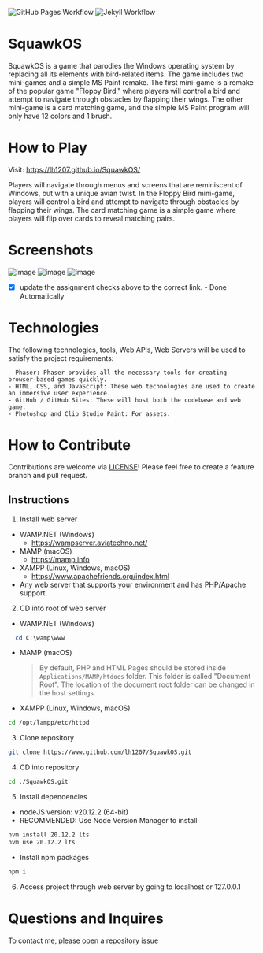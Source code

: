 ![GitHub Pages Workflow](https://github.com/lh1207/SquawkOS/actions/workflows/pages/pages-build-deployment/badge.svg)
![Jekyll Workflow](https://github.com/lh1207/SquawkOS/actions/workflows/jekyll-gh-pages.yml/badge.svg)

# SquawkOS
SquawkOS is a game that parodies the Windows operating system by replacing all its elements with bird-related items. The game includes two mini-games and a simple MS Paint remake. The first mini-game is a remake of the popular game "Floppy Bird," where players will control a bird and attempt to navigate through obstacles by flapping their wings. The other mini-game is a card matching game, and the simple MS Paint program will only have 12 colors and 1 brush.

# How to Play

Visit: https://lh1207.github.io/SquawkOS/

Players will navigate through menus and screens that are reminiscent of Windows, but with a unique avian twist. In the Floppy Bird mini-game, players will control a bird and attempt to navigate through obstacles by flapping their wings. The card matching game is a simple game where players will flip over cards to reveal matching pairs.

# Screenshots
![image](https://github.com/lh1207/SquawkOS/assets/100445409/9ab166c2-21ec-45ca-96cf-b99a599f1e50)
![image](https://github.com/lh1207/SquawkOS/assets/100445409/ac3ec310-abd0-4865-abce-1616609138db)
![image](https://github.com/lh1207/SquawkOS/assets/100445409/5fe3915a-df4f-492d-a243-4630ea9e4175)
- [x] update the assignment checks above to the correct link. - Done Automatically

# Technologies

The following technologies, tools, Web APIs, Web Servers will be used to satisfy the project requirements:

    - Phaser: Phaser provides all the necessary tools for creating browser-based games quickly.
    - HTML, CSS, and JavaScript: These web technologies are used to create an immersive user experience.
    - GitHub / GitHub Sites: These will host both the codebase and web game.
    - Photoshop and Clip Studio Paint: For assets.

# How to Contribute

Contributions are welcome via [LICENSE](https://github.com/lh1207/SquawkOS/blob/main/LICENSE)! Please feel free to create a feature branch and pull request.

## Instructions

1. Install web server
- WAMP.NET (Windows)
    - https://wampserver.aviatechno.net/
- MAMP (macOS)
  - https://mamp.info
- XAMPP (Linux, Windows, macOS)
  - https://www.apachefriends.org/index.html
- Any web server that supports your environment and has PHP/Apache support.

2. CD into root of web server
- WAMP.NET (Windows)
```powershell
  cd C:\wamp\www
``` 
- MAMP (macOS)
  >By default, PHP and HTML Pages should be stored inside ```Applications/MAMP/htdocs``` folder. This folder is called "Document Root". The location of the document root folder can be changed in the host settings.
- XAMPP (Linux, Windows, macOS)
```bash
cd /opt/lampp/etc/httpd
```

3. Clone repository
```bash
git clone https://www.github.com/lh1207/SquawkOS.git
```

4. CD into repository
```bash
cd ./SquawkOS.git
```

5. Install dependencies
- nodeJS version: v20.12.2 (64-bit)
- RECOMMENDED: Use Node Version Manager to install 
```bash
nvm install 20.12.2 lts
nvm use 20.12.2 lts
```
- Install npm packages
```bash
npm i
```

6. Access project through web server by going to localhost or 127.0.0.1

# Questions and Inquires
To contact me, please open a repository issue
